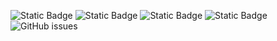 ![Static Badge](https://img.shields.io/badge/blacklists-60-000000) ![Static Badge](https://img.shields.io/badge/blacklisted-2637005-cc0000) ![Static Badge](https://img.shields.io/badge/whitelisted-2245-00CC00) ![Static Badge](https://img.shields.io/badge/streaming_blacklist-28107-000000) ![GitHub issues](https://img.shields.io/github/issues/fabriziosalmi/blacklists)
